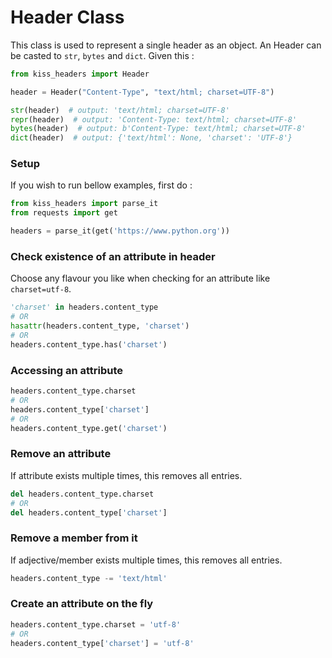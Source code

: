 # Header Class

This class is used to represent a single header as an object. An Header can be casted to `str`, `bytes` and `dict`.
Given this :

```python
from kiss_headers import Header

header = Header("Content-Type", "text/html; charset=UTF-8")

str(header)  # output: 'text/html; charset=UTF-8'
repr(header)  # output: 'Content-Type: text/html; charset=UTF-8'
bytes(header)  # output: b'Content-Type: text/html; charset=UTF-8'
dict(header)  # output: {'text/html': None, 'charset': 'UTF-8'}
```

### Setup

If you wish to run bellow examples, first do :

```python
from kiss_headers import parse_it
from requests import get

headers = parse_it(get('https://www.python.org'))
```

### Check existence of an attribute in header

Choose any flavour you like when checking for an attribute like `charset=utf-8`.

```python
'charset' in headers.content_type
# OR
hasattr(headers.content_type, 'charset')
# OR
headers.content_type.has('charset')
```

### Accessing an attribute

```python
headers.content_type.charset
# OR
headers.content_type['charset']
# OR
headers.content_type.get('charset')
```

### Remove an attribute

If attribute exists multiple times, this removes all entries.

```python
del headers.content_type.charset
# OR
del headers.content_type['charset']
```

### Remove a member from it

If adjective/member exists multiple times, this removes all entries.

```python
headers.content_type -= 'text/html'
```

### Create an attribute on the fly

```python
headers.content_type.charset = 'utf-8'
# OR
headers.content_type['charset'] = 'utf-8'
```

